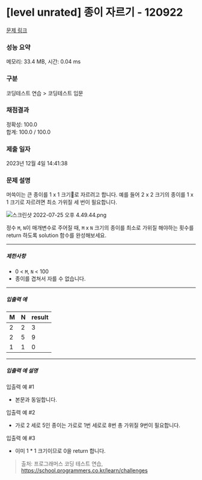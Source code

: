 # [level unrated] 종이 자르기 - 120922 

[문제 링크](https://school.programmers.co.kr/learn/courses/30/lessons/120922) 

### 성능 요약

메모리: 33.4 MB, 시간: 0.04 ms

### 구분

코딩테스트 연습 > 코딩테스트 입문

### 채점결과

정확성: 100.0<br/>합계: 100.0 / 100.0

### 제출 일자

2023년 12월 4일 14:41:38

### 문제 설명

<p>머쓱이는 큰 종이를 1 x 1 크기로 자르려고 합니다. 예를 들어 2 x 2 크기의 종이를 1 x 1 크기로 자르려면 최소 가위질 세 번이 필요합니다.</p>

<p><img src="https://grepp-programmers.s3.ap-northeast-2.amazonaws.com/files/production/37cec804-18c5-4c58-95fc-37b4d52e6e7f/%E1%84%89%E1%85%B3%E1%84%8F%E1%85%B3%E1%84%85%E1%85%B5%E1%86%AB%E1%84%89%E1%85%A3%E1%86%BA%202022-07-25%20%E1%84%8B%E1%85%A9%E1%84%92%E1%85%AE%204.49.44.png" title="" alt="스크린샷 2022-07-25 오후 4.49.44.png"></p>

<p>정수 <code>M</code>, <code>N</code>이 매개변수로 주어질 때, <code>M</code> x <code>N</code> 크기의 종이를 최소로 가위질 해야하는 횟수를 return 하도록 solution 함수를 완성해보세요.</p>

<hr>

<h5>제한사항</h5>

<ul>
<li>0 &lt; <code>M</code>, <code>N</code> &lt; 100</li>
<li>종이를 겹쳐서 자를 수 없습니다.</li>
</ul>

<hr>

<h5>입출력 예</h5>
<table class="table">
        <thead><tr>
<th>M</th>
<th>N</th>
<th>result</th>
</tr>
</thead>
        <tbody><tr>
<td>2</td>
<td>2</td>
<td>3</td>
</tr>
<tr>
<td>2</td>
<td>5</td>
<td>9</td>
</tr>
<tr>
<td>1</td>
<td>1</td>
<td>0</td>
</tr>
</tbody>
      </table>
<hr>

<h5>입출력 예 설명</h5>

<p>입출력 예 #1</p>

<ul>
<li>본문과 동일합니다.</li>
</ul>

<p>입출력 예 #2</p>

<ul>
<li>가로 2 세로 5인 종이는 가로로 1번 세로로 8번 총 가위질 9번이 필요합니다.</li>
</ul>

<p>입출력 예 #3</p>

<ul>
<li>이미 1 * 1 크기이므로 0을 return 합니다.</li>
</ul>


> 출처: 프로그래머스 코딩 테스트 연습, https://school.programmers.co.kr/learn/challenges
